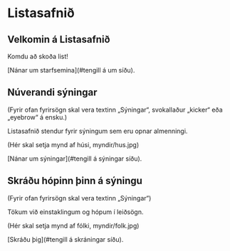 # Listasafnið

## Velkomin á Listasafnið

Komdu að skoða list!

[Nánar um starfsemina](#tengill á um síðu).

## Núverandi sýningar

(Fyrir ofan fyrirsögn skal vera textinn „Sýningar“, svokallaður „kicker“ eða „eyebrow“ á ensku.)

Listasafnið stendur fyrir sýningum sem eru opnar almenningi.

(Hér skal setja mynd af húsi, myndir/hus.jpg)

[Nánar um sýningar](#tengill á sýningar síðu).

## Skráðu hópinn þinn á sýningu

(Fyrir ofan fyrirsögn skal vera textinn „Sýningar“)

Tökum við einstaklingum og hópum í leiðsögn.

(Hér skal setja mynd af fólki, myndir/folk.jpg)

[Skráðu þig](#tengill á skráningar síðu).
